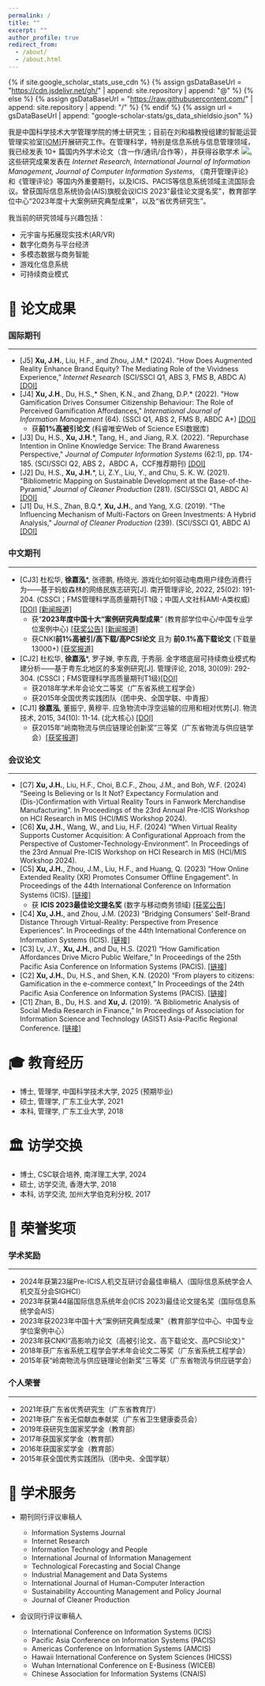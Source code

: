 ```yaml
---
permalink: /
title: ""
excerpt: ""
author_profile: true
redirect_from: 
  - /about/
  - /about.html
---
```


{% if site.google_scholar_stats_use_cdn %}
{% assign gsDataBaseUrl = "https://cdn.jsdelivr.net/gh/" | append: site.repository | append: "@" %}
{% else %}
{% assign gsDataBaseUrl = "https://raw.githubusercontent.com/" | append: site.repository | append: "/" %}
{% endif %}
{% assign url = gsDataBaseUrl | append: "google-scholar-stats/gs_data_shieldsio.json" %}

<span class='anchor' id='about-me'></span>

我是中国科学技术大学管理学院的博士研究生；目前在刘和福教授组建的智能运营管理实验室[[IOM]](http://institution.ustc.edu.cn/iom/)开展研究工作。在管理科学，特别是信息系统与信息管理领域，我已经发表 10+ 篇国内外学术论文（含一作/通讯/合作等），并获得谷歌学术 <a href='https://scholar.google.com/citations?user=B26bu8EAAAAJ'><img src="https://img.shields.io/endpoint?url={{ url | url_encode }}&logo=Google%20Scholar&labelColor=f6f6f6&color=9cf&style=flat&label=引用"></a>。这些研究成果发表在 _Internet Research, International Journal of Information Management, Journal of Computer Information Systems_, 《南开管理评论》和《管理评论》等国内外重要期刊，以及ICIS、PACIS等信息系统领域主流国际会议。曾获国际信息系统协会(AIS)旗舰会议ICIS 2023"最佳论文提名奖"，教育部学位中心“2023年度十大案例研究典型成果”，以及“省优秀研究生”。

我当前的研究领域与兴趣包括：
* 元宇宙与拓展现实技术(AR/VR)
* 数字化商务与平台经济
* 多模态数据与商务智能
* 游戏化信息系统
* 可持续商业模式


<span class='anchor' id='-lwzl'></span>

# 📝 论文成果

### 国际期刊
---
* [J5] **Xu, J.H.**, Liu, H.F., and Zhou, J.M.* (2024). “How Does Augmented Reality Enhance Brand Equity? The Mediating Role of the Vividness Experience,” _Internet Research_ (SCI/SSCI Q1, ABS 3, FMS B, ABDC A) [[DOI]](https://doi.org/10.1108/INTR-09-2023-0738)
* [J4]	**Xu, J.H**., Du, H.S.,* Shen, K.N., and Zhang, D.P.* (2022). "How Gamification Drives Consumer Citizenship Behaviour: The Role of Perceived Gamification Affordances," _International Journal of Information Management_ (64). (SSCI Q1, ABS 2, FMS B, ABDC A+) [[DOI]](https://doi.org/10.1016/j.ijinfomgt.2022.102477)
  * 获**前1%高被引论文** (科睿唯安Web of Science ESI数据库)
* [J3]	Du, H.S., **Xu, J.H.***, Tang, H., and Jiang, R.X. (2022). "Repurchase Intention in Online Knowledge Service: The Brand Awareness Perspective," _Journal of Computer Information Systems_ (62:1), pp. 174-185. (SCI/SSCI Q2, ABS 2，ABDC A，CCF推荐期刊) [[DOI]](https://doi.org/10.1080/08874417.2020.1759159)
* [J2]	Du, H.S., **Xu, J.H.***, Li, Z.Y., Liu, Y., and Chu, S. K. W. (2021). "Bibliometric Mapping on Sustainable Development at the Base-of-the-Pyramid," _Journal of Cleaner Production_ (281). (SCI/SSCI Q1, ABDC A) [[DOI]](https://doi.org/10.1016/j.jclepro.2020.125290)
* [J1]	Du, H.S., Zhan, B.Q.*, **Xu, J.H.**, and Yang, X.G. (2019). "The Influencing Mechanism of Multi-Factors on Green Investments: A Hybrid Analysis," _Journal of Cleaner Production_ (239). (SCI/SSCI Q1, ABDC A) [[DOI]](https://doi.org/10.1016/j.jclepro.2019.117977)


### 中文期刊
---
* [CJ3]	杜松华, **徐嘉泓***, 张德鹏, 杨晓光. 游戏化如何驱动电商用户绿色消费行为——基于蚂蚁森林的网络民族志研究[J]. 南开管理评论, 2022, 25(02): 191-204.  (CSSCI；FMS管理科学高质量期刊T1级；中国人文社科AMI-A类权威)  [[DOI]](https://doi.org/10.3969/j.issn.1008-3448.2022.02.019) [[新闻报道]](http://www.fter50.org.cn/research/1424.html) 
  * 获“**2023年度中国十大“案例研究典型成果**” (教育部学位中心/中国专业学位案例中心) [[获奖公告]](https://case.cdgdc.edu.cn//index/sfalyj.do) [[新闻报道]](https://mp.weixin.qq.com/s?__biz=MzAxOTc4NDczNA==&mid=2653665709&idx=1&sn=fd314c26b67116769ed2cdabc7d85d56&chksm=801eacdcb76925caef4debd3154b7f22987156cca7de73d026589205d706fdf99977c7e4673c&scene=27) 
  * 获CNKI**前1%高被引/高下载/高PCSI论文** 且为 **前0.1%高下载论文** (下载量13000+) [[获奖报道]](http://institution.ustc.edu.cn/iom/zh_CN/article/688833/content/3579.htm)
* [CJ2]	杜松华, **徐嘉泓***, 罗子婵, 李东霞, 于秀丽. 金字塔底层可持续商业模式构建分析——基于粤东北地区的多案例研究[J]. 管理评论, 2018, 30(09): 292-304. (CSSCI；FMS管理科学高质量期刊T1级)[[DOI]](https://doi.org/10.14120/j.cnki.cn11-5057/f.2018.09.027)
  * 获2018年学术年会论文二等奖（广东省系统工程学会）
  * 获2015年全国优秀实践团队（团中央、全国学联、中青报）
* [CJ1]	**徐嘉泓**, 董振宁, 黄穆平. 应急物流中浮空运输的应用和相对优势[J]. 物流技术, 2015, 34(10): 11-14. (北大核心) [[DOI]](https://doi.org/10.3969/j.issn.1005-152X.2015.10.004)
  * 获2015年“岭南物流与供应链理论创新奖”三等奖（广东省物流与供应链学会）[[获奖报道]](https://glxy.gdut.edu.cn/info/1234/8229.htm)

<span class='anchor' id='-xshy'></span>
### 会议论文 
---
* [C7] **Xu, J.H.**, Liu, H.F., Choi, B.C.F., Zhou, J.M., and Boh, W.F. (2024) “Seeing Is Believing or Is It Not? Expectancy Formulation and (Dis-)Confirmation with Virtual Reality Tours in Fanwork Merchandise Manufacturing”. In Proceedings of the 23rd Annual Pre-ICIS Workshop on HCI Research in MIS (HCI/MIS Workshop 2024).
* [C6] **Xu, J.H.**, Wang, W., and Liu, H.F. (2024) “When Virtual Reality Supports Customer Acquisition: A Configurational Approach from the Perspective of Customer-Technology-Environment”. In Proceedings of the 23rd Annual Pre-ICIS Workshop on HCI Research in MIS (HCI/MIS Workshop 2024).
* [C5]	**Xu, J.H.**, Zhou, J.M., Liu, H.F., and Huang, Q. (2023) “How Online Extended Reality (XR) Promotes Consumer Offline Engagement”. In Proceedings of the 44th International Conference on Information Systems (ICIS). [[链接]](https://aisel.aisnet.org/icis2023/emobilecomm/emobilecomm/2/)
  * 获 **ICIS 2023最佳论文提名奖** (数字与移动商务领域) [[获奖公告]](https://aisel.aisnet.org/icis2023/awards.html)
* [C4]	**Xu, J.H.**, and Zhou, J.M. (2023) “Bridging Consumers’ Self-Brand Distance Through Virtual-Reality: Perspective from Presence Experiences”. In Proceedings of the 44th International Conference on Information Systems (ICIS). [[链接]](https://aisel.aisnet.org/icis2023/techandfow/techandfow/10/)
* [C3]	Lv, J.Y., **Xu, J.H.**, and Du, H.S. (2021) “How Gamification Affordances Drive Micro Public Welfare,” In Proceedings of the 25th Pacific Asia Conference on Information Systems (PACIS). [[链接]](https://aisel.aisnet.org/pacis2021/187/)
* [C2]	**Xu, J.H.**, Du, H.S., and Shen, K.N. (2020) “From players to citizens: Gamification in the e-commerce context,” In Proceedings of the 24th Pacific Asia Conference on Information Systems (PACIS). [[链接]](https://aisel.aisnet.org/pacis2020/233/)
* [C1]	Zhan, B., Du, H.S. and **Xu, J.** (2019). “A Bibliometric Analysis of Social Media Research in Finance,” In Proceedings of Association for Information Science and Technology (ASIST) Asia-Pacific Regional Conference. [[链接]](https://asistdl.onlinelibrary.wiley.com/pb-assets/assets/23739231/ASIST-AP%202019%20Conference%20Proceedings-1606758940430.pdf)


<span class='anchor' id='-xl'></span>

# 🎓 教育经历
* 博士, 管理学, 中国科学技术大学, 2025 (预期毕业)
* 硕士, 管理学, 广东工业大学, 2021
* 本科, 管理学, 广东工业大学, 2018

# 🏛️ 访学交换
* 博士, CSC联合培养, 南洋理工大学, 2024
* 硕士, 访学交流, 香港大学, 2018
* 本科, 访学交流, 加州大学伯克利分校, 2017

<span class='anchor' id='-ryjx'></span>

# 🏅 荣誉奖项

### 学术奖励
---
* 2024年获第23届Pre-ICIS人机交互研讨会最佳审稿人（国际信息系统学会人机交互分会SIGHCI）
* 2023年获第44届国际信息系统年会(ICIS 2023)最佳论文提名奖（国际信息系统学会AIS）
* 2023年获2023年中国十大“案例研究典型成果”（教育部学位中心、中国专业学位案例中心）
* 2023年获CNKI“高影响力论文（高被引论文、高下载论文、高PCSI论文）”
* 2018年获广东省系统工程学会学术年会论文二等奖（广东省系统工程学会）
* 2015年获“岭南物流与供应链理论创新奖”三等奖（广东省物流与供应链学会）

### 个人荣誉
---
* 2021年获广东省优秀研究生（广东省教育厅）
* 2021年获广东省无偿献血奉献奖（广东省卫生健康委员会）
* 2019年获研究生国家奖学金（教育部）
* 2017年获国家奖学金（教育部）
* 2016年获国家奖学金（教育部）
* 2015年获全国优秀实践团队（团中央、全国学联）


<span class='anchor' id='-services'></span>
# 📖 学术服务
* 期刊同行评议审稿人
  * Information Systems Journal
  * Internet Research
  * Information Technology and People
  * International Journal of Information Management
  * Technological Forecasting and Social Change
  * Industrial Management and Data Systems
  * International Journal of Human-Computer Interaction
  * Sustainability Accounting Management and Policy Journal
  * Journal of Cleaner Production

* 会议同行评议审稿人
  * International Conference on Information Systems (ICIS)
  * Pacific Asia Conference on Information Systems (PACIS)
  * Americas Conference on Information Systems (AMCIS)
  * Hawaii International Conference on System Sciences (HICSS)
  * Wuhan International Conference on E-Business (WICEB)
  * Chinese Association for Information Systems (CNAIS)

